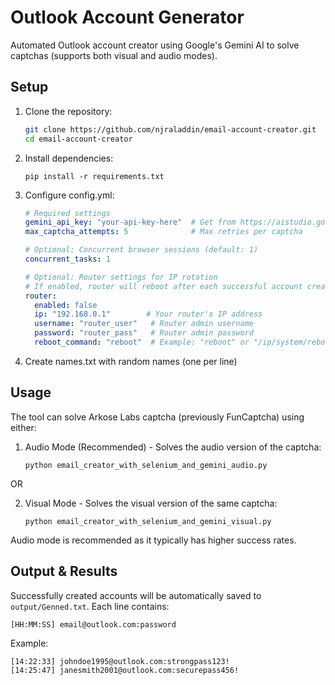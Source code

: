 # Outlook Account Generator

Automated Outlook account creator using Google's Gemini AI to solve captchas (supports both visual and audio modes).

## Setup

1. Clone the repository:
   ```bash
   git clone https://github.com/njraladdin/email-account-creator.git
   cd email-account-creator
   ```

2. Install dependencies:
   ```
   pip install -r requirements.txt
   ```

3. Configure config.yml:
   ```yaml
   # Required settings
   gemini_api_key: "your-api-key-here"  # Get from https://aistudio.google.com/app/apikey
   max_captcha_attempts: 5              # Max retries per captcha

   # Optional: Concurrent browser sessions (default: 1)
   concurrent_tasks: 1                   

   # Optional: Router settings for IP rotation
   # If enabled, router will reboot after each successful account creation
   router:
     enabled: false
     ip: "192.168.0.1"        # Your router's IP address
     username: "router_user"   # Router admin username
     password: "router_pass"   # Router admin password
     reboot_command: "reboot"  # Example: "reboot" or "/ip/system/reboot" or "system restart"
   ```

4. Create names.txt with random names (one per line)

## Usage

The tool can solve Arkose Labs captcha (previously FunCaptcha) using either:

1. Audio Mode (Recommended) - Solves the audio version of the captcha:
   ```
   python email_creator_with_selenium_and_gemini_audio.py
   ```

OR

2. Visual Mode - Solves the visual version of the same captcha:
   ```
   python email_creator_with_selenium_and_gemini_visual.py
   ```

Audio mode is recommended as it typically has higher success rates.

## Output & Results

Successfully created accounts will be automatically saved to `output/Genned.txt`. Each line contains:
```
[HH:MM:SS] email@outlook.com:password
```

Example:
```
[14:22:33] johndoe1995@outlook.com:strongpass123! 
[14:25:47] janesmith2001@outlook.com:securepass456!
```
